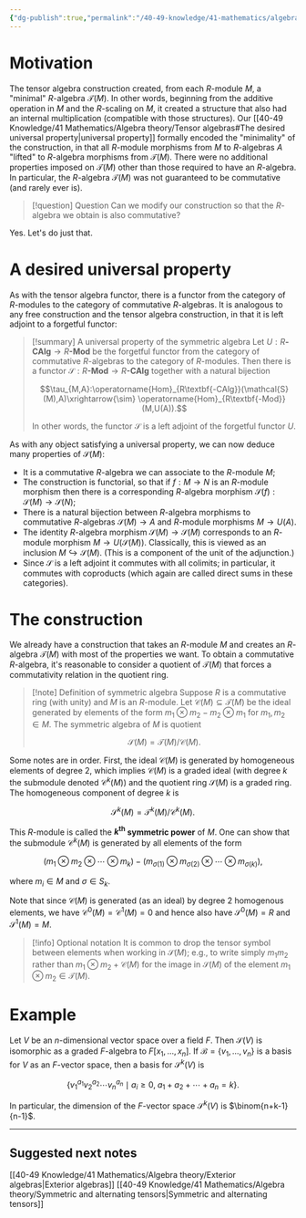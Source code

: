 ```yaml
---
{"dg-publish":true,"permalink":"/40-49-knowledge/41-mathematics/algebra-theory/symmetric-algebras/","tags":["algebra_theory"],"updated":"2024-11-04T13:45:43-08:00"}
---
```


# Motivation

The tensor algebra construction created, from each $R$-module $M$, a "minimal" $R$-algebra $\mathcal{T}(M)$. In other words, beginning from the additive operation in $M$ and the $R$-scaling on $M$, it created a structure that also had an internal multiplication (compatible with those structures). Our [[40-49 Knowledge/41 Mathematics/Algebra theory/Tensor algebras#The desired universal property\|universal property]] formally encoded the "minimality" of the construction, in that all $R$-module morphisms from $M$ to $R$-algebras $A$ "lifted" to $R$-algebra morphisms from $\mathcal{T}(M).$ There were no additional properties imposed on $\mathcal{T}(M)$ other than those required to have an $R$-algebra. In particular, the $R$-algebra $\mathcal{T}(M)$ was not guaranteed to be commutative (and rarely ever is).

> [!question] Question
> Can we modify our construction so that the $R$-algebra we obtain is also commutative?

Yes. Let's do just that.
# A desired universal property

As with the tensor algebra functor, there is a functor from the category of $R$-modules to the category of commutative $R$-algebras. It is analogous to any free construction and the tensor algebra construction, in that it is left adjoint to a forgetful functor:

> [!summary] A universal property of the symmetric algebra
> Let $U:R\textbf{-CAlg}\to R\textbf{-Mod}$ be the forgetful functor from the category of commutative $R$-algebras to the category of $R$-modules. Then there is a functor $\mathcal{S}:R\textbf{-Mod}\to R\textbf{-CAlg}$ together with a natural bijection
> 
> $$\tau_{M,A}:\operatorname{Hom}_{R\textbf{-CAlg}}(\mathcal{S}(M),A)\xrightarrow{\sim} \operatorname{Hom}_{R\textbf{-Mod}}(M,U(A)).$$
> 
> In other words, the functor $\mathcal{S}$ is a left adjoint of the forgetful functor $U$.

As with any object satisfying a universal property, we can now deduce many properties of $\mathcal{S}(M)$:
- It is a commutative $R$-algebra we can associate to the $R$-module $M$;
- The construction is functorial, so that if $f:M\to N$ is an $R$-module morphism then there is a corresponding $R$-algebra morphism $\mathcal{S}(f):\mathcal{S}(M)\to \mathcal{S}(N)$;
- There is a natural bijection between $R$-algebra morphisms to commutative $R$-algebras $\mathcal{S}(M)\to A$ and $R$-module morphisms $M\to U(A)$.
- The identity $R$-algebra morphism $\mathcal{S}(M)\to \mathcal{S}(M)$ corresponds to an $R$-module morphism $M\to U(\mathcal{S}(M))$. Classically, this is viewed as an inclusion $M\hookrightarrow \mathcal{S}(M)$. (This is a component of the unit of the adjunction.)
- Since $\mathcal{S}$ is a left adjoint it commutes with all colimits; in particular, it commutes with coproducts (which again are called direct sums in these categories).
# The construction

We already have a construction that takes an $R$-module $M$ and creates an $R$-algebra $\mathcal{T}(M)$ with most of the properties we want. To obtain a commutative $R$-algebra, it's reasonable to consider a quotient of $\mathcal{T}(M)$ that forces a commutativity relation in the quotient ring.

> [!note] Definition of symmetric algebra
> Suppose $R$ is a commutative ring (with unity) and $M$ is an $R$-module. Let $\mathcal{C}(M)\subseteq \mathcal{T}(M)$ be the ideal generated by elements of the form $m_1\otimes m_2-m_2\otimes m_1$ for $m_1, m_2\in M$. The symmetric algebra of $M$ is quotient
> 
> $$\mathcal{S}(M)=\mathcal{T}(M)/\mathcal{C}(M).$$

Some notes are in order. First, the ideal $\mathcal{C}(M)$ is generated by homogeneous elements of degree 2, which implies $\mathcal{C}(M)$ is a graded ideal (with degree $k$ the submodule denoted $\mathcal{C}^k(M)$) and the quotient ring $\mathcal{S}(M)$ is a graded ring. The homogeneous component of degree $k$ is

$$\mathcal{S}^k(M)=\mathcal{T}^k(M)/\mathcal{C}^k(M).$$

This $R$-module is called the **$k^{\text{th}}$ symmetric power** of $M$. One can show that the submodule $\mathcal{C}^k(M)$ is generated by all elements of the form

$$(m_1\otimes m_2\otimes \cdots \otimes m_k)-(m_{\sigma(1)}\otimes m_{\sigma(2)}\otimes \cdots \otimes m_{\sigma(k)}),$$

where $m_i\in M$ and $\sigma\in S_k$.

Note that since $\mathcal{C}(M)$ is generated (as an ideal) by degree 2 homogenous elements, we have $\mathcal{C}^0(M)=\mathcal{C}^1 (M) = 0$ and hence also have $\mathcal{S}^0(M)=R$ and $\mathcal{S}^1(M)=M$.

>[!info] Optional notation
>It is common to drop the tensor symbol between elements when working in $\mathcal{S}(M)$; e.g., to write simply $m_1m_2$ rather than $m_1\otimes m_2+\mathcal{C}(M)$ for the image in $\mathcal{S}(M)$ of the element $m_1\otimes m_2\in \mathcal{T}(M)$.

# Example

Let $V$ be an $n$-dimensional vector space over a field $F$. Then $\mathcal{S}(V)$ is isomorphic as a graded $F$-algebra to $F[x_1,\ldots, x_n]$. If $\mathcal{B}=\{v_1,\ldots, v_n\}$ is a basis for $V$ as an $F$-vector space, then a basis for $\mathcal{S}^k(V)$ is

$$\{v_1^{a_1} v_2^{a_2}\cdots v_n^{a_n}\mid a_i\geq 0,\; a_1+a_2+\cdots+a_n=k\}.$$

In particular, the dimension of the $F$-vector space $\mathcal{S}^k(V)$ is $\binom{n+k-1}{n-1}$.

---

## Suggested next notes

[[40-49 Knowledge/41 Mathematics/Algebra theory/Exterior algebras\|Exterior algebras]]
[[40-49 Knowledge/41 Mathematics/Algebra theory/Symmetric and alternating tensors\|Symmetric and alternating tensors]]